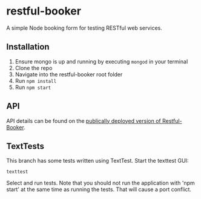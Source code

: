 # restful-booker
A simple Node booking form for testing RESTful web services.

## Installation
1. Ensure mongo is up and running by executing ```mongod``` in your terminal
2. Clone the repo
3. Navigate into the restful-booker root folder
4. Run ```npm install```
5. Run ```npm start```
 
## API
API details can be found on the [publically deployed version of Restful-Booker](https://restful-booker.herokuapp.com/).

## TextTests

This branch has some tests written using TextTest. Start the texttest GUI:

    texttest
    
Select and run tests. Note that you should not run the application with 'npm start' at the same time as running the tests. That will cause a port conflict.
